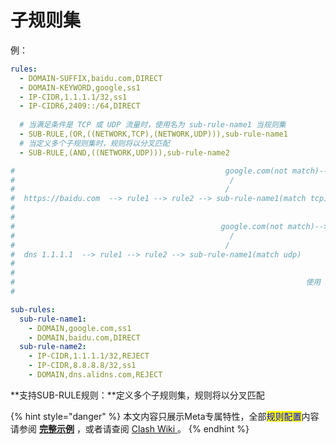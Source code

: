 # 子规则集

例：

```yaml
rules:
  - DOMAIN-SUFFIX,baidu.com,DIRECT
  - DOMAIN-KEYWORD,google,ss1
  - IP-CIDR,1.1.1.1/32,ss1
  - IP-CIDR6,2409::/64,DIRECT
  
  # 当满足条件是 TCP 或 UDP 流量时，使用名为 sub-rule-name1 当规则集
  - SUB-RULE,(OR,((NETWORK,TCP),(NETWORK,UDP))),sub-rule-name1 
  # 当定义多个子规则集时，规则将以分叉匹配
  - SUB-RULE,(AND,((NETWORK,UDP))),sub-rule-name2

#                                               google.com(not match)--> baidu.com(match)
#                                                /                                ｜
#                                               /                                 ｜
#  https://baidu.com  --> rule1 --> rule2 --> sub-rule-name1(match tcp)          使用 DIRECT
#
#
#                                              google.com(not match)--> baidu.com(not match)
#                                                /                            ｜
#                                               /                             ｜
#  dns 1.1.1.1  --> rule1 --> rule2 --> sub-rule-name1(match udp)         sub-rule-name2(match udp)
#                                                                             ｜
#                                                                             ｜
#                                                                 使用 REJECT <-- 1.1.1.1/32(match)
#

sub-rules:
  sub-rule-name1:
    - DOMAIN,google.com,ss1
    - DOMAIN,baidu.com,DIRECT
  sub-rule-name2:
    - IP-CIDR,1.1.1.1/32,REJECT
    - IP-CIDR,8.8.8.8/32,ss1
    - DOMAIN,dns.alidns.com,REJECT
```

**支持SUB-RULE规则：**定义多个子规则集，规则将以分叉匹配



{% hint style="danger" %}
本文内容只展示Meta专属特性，全部<mark style="color:blue;">规则配置</mark>内容请参阅 [**完整示例**](../../example/ex1.md#gui-ze-pei-zhi) ，或者请查阅 [Clash Wiki ](https://lancellc.gitbook.io/clash/clash-config-file/rules)。
{% endhint %}
